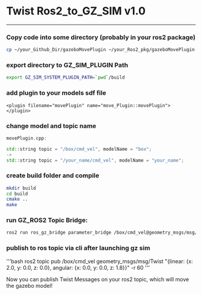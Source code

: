 # Twist Ros2_to_GZ_SIM v1.0
---
### Copy code into some directory (probably in your ros2 package)
```bash
cp ~/your_Github_Dir/gazeboMovePlugin ~/your_Ros2_pkg/gazeboMovePlugin
```

### export directory to GZ_SIM_PLUGIN Path
```bash
export GZ_SIM_SYSTEM_PLUGIN_PATH=`pwd`/build
```
### add plugin to your models sdf file
```sdf
<plugin filename="movePlugin" name="move_Plugin::movePlugin">
</plugin>
```

### change model and topic name
```c++
movePlugin.cpp:

std::string topic = "/box/cmd_vel", modelName = "box";
->
std::string topic = "/your_name/cmd_vel", modelName = "your_name";
```

### create build folder and compile
```bash
mkdir build
cd build
cmake ..
make
```

### run GZ_ROS2 Topic Bridge:
```bash
ros2 run ros_gz_bridge parameter_bridge /box/cmd_vel@geometry_msgs/msg/Twist@gz.msgs.Twist
```

### publish to ros topic via cli after launching gz sim 
'''bash
ros2 topic pub /box/cmd_vel geometry_msgs/msg/Twist "{linear: {x: 2.0, y: 0.0, z: 0.0}, angular: {x: 0.0, y: 0.0, z: 1.8}}" -r 60
'''

Now you can publish Twist Messages on your ros2 topic, which will move the gazebo model!

